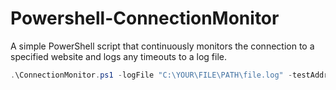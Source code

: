 # Powershell-ConnectionMonitor
A simple PowerShell script that continuously monitors the connection to a specified website and logs any timeouts to a log file.

```powershell
.\ConnectionMonitor.ps1 -logFile "C:\YOUR\FILE\PATH\file.log" -testAddress "www.example.com"
```
